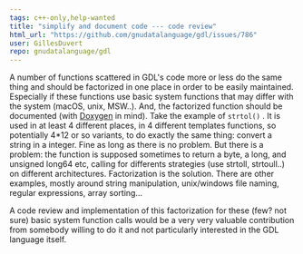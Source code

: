 ```yaml
---
tags: c++-only,help-wanted
title: "simplify and document code --- code review"
html_url: "https://github.com/gnudatalanguage/gdl/issues/786"
user: GillesDuvert
repo: gnudatalanguage/gdl
---
```


A number of functions scattered in GDL's code more or less do the same thing and should be factorized in one place in order to be easily maintained. Especially if these functions use basic system functions that may differ with the system (macOS, unix, MSW..). And, the factorized function should be documented (with [Doxygen](https://www.doxygen.nl) in mind).
Take the example of `strtol()` . It is used in at least 4 different places, in 4 different templates functions, so potentially 4*12 or so variants, to do exactly the same thing: convert a string in a integer. Fine as long as there is no problem. But there is a problem: the function is supposed sometimes to return a byte, a long, and unsigned long64 etc, calling for differents strategies (use strtoll, strtoull..) on different architectures. Factorization is the solution. There are other examples, mostly around string manipulation, unix/windows file naming, regular expressions, array sorting...

A code review and implementation of this factorization for these (few? not sure) basic system function calls would be a very very valuable contribution from somebody willing to do it and not particularly interested in the GDL language itself.
